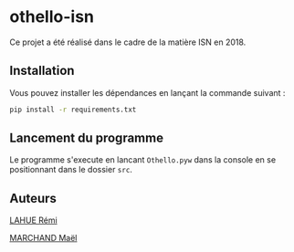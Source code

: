 # othello-isn

Ce projet a été réalisé dans le cadre de la matière ISN en 2018.

## Installation

Vous pouvez installer les dépendances en lançant la commande suivant :

```bash
pip install -r requirements.txt
```

## Lancement du programme

Le programme s'execute en lancant `Othello.pyw` dans la console en se positionnant dans le dossier `src`.

## Auteurs

[LAHUE Rémi](https://github.com/Volcano23)

[MARCHAND Maël](https://github.com/Couapy/)
